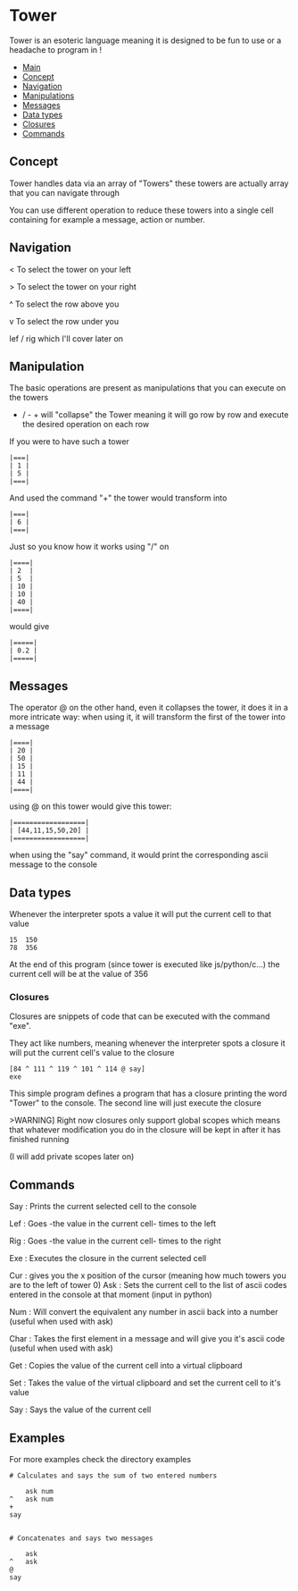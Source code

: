 # Tower

Tower is an esoteric language meaning it is designed to be fun to use or a headache to program in !

- [Main](#tower)
- [Concept](#concept)
- [Navigation](#navigation)
- [Manipulations](#manipulation)
- [Messages](#messages)
- [Data types](#data-types)
- [Closures](#closures)
- [Commands](#commands)

## Concept

Tower handles data via an array of "Towers" these towers are actually array that you can navigate through

You can use different operation to reduce these towers into a single cell containing for example a message, action or number.

## Navigation

< To select the tower on your left 

\> To select the tower on your right

^ To select the row above you 

v To select the row under you

lef / rig which I'll cover later on

## Manipulation

The basic operations are present as manipulations that you can execute on the towers

* / - + will "collapse" the Tower meaning it will go row by row and execute the desired operation on each row

If you were to have such a tower 

    |===|
    | 1 |
    | 5 |
    |===|

And used the command "+" the tower would transform into 

    |===|
    | 6 |
    |===|

Just so you know how it works using "/" on 

    |====|
    | 2  |
    | 5  |
    | 10 |
    | 10 |
    | 40 |
    |====|

would give 

    |=====|
    | 0.2 |
    |=====|

## Messages

The operator @ on the other hand, even it collapses the tower, it does it in a more intricate way: when using it, it will transform the first of the tower into a message

    |====|
    | 20 |
    | 50 |
    | 15 |
    | 11 |
    | 44 |
    |====|

using @ on this tower would give this tower:

    |==================|
    | [44,11,15,50,20] |
    |==================|
when using the "say" command, it would print the corresponding ascii message to the console

## Data types

Whenever the interpreter spots a value it will put the current cell to that value

    15  150
    78  356

At the end of this program (since tower is executed like js/python/c...) the current cell will be at the value of 356

### Closures

Closures are snippets of code that can be executed with the command "exe".

They act like numbers, meaning whenever the interpreter spots a closure it will put the current cell's value to the closure

    [84 ^ 111 ^ 119 ^ 101 ^ 114 @ say] 
    exe

This simple program defines a program that has a closure printing the word "Tower" to the console. The second line will just execute the closure

\>WARNING] Right now closures only support global scopes which means that whatever modification you do in the closure will be kept in after it has finished running

(I will add private scopes later on)

## Commands

Say : Prints the current selected cell to the console

Lef : Goes -the value in the current cell- times to the left

Rig : Goes -the value in the current cell- times to the right

Exe : Executes the closure in the current selected cell

Cur : gives you the x position of the cursor (meaning how much towers you are to the left of tower 0)
Ask : Sets the current cell to the list of ascii codes entered in the console at that moment (input in python)

Num : Will convert the equivalent any number in ascii back into a number (useful when used with ask)

Char : Takes the first element in a message and will give you it's ascii code (useful when used with ask)

Get : Copies the value of the current cell into a virtual clipboard

Set : Takes the value of the virtual clipboard and set the current cell to it's value

Say : Says the value of the current cell

## Examples

For more examples check the directory examples

    # Calculates and says the sum of two entered numbers

        ask num
    ^   ask num
    +
    say


    # Concatenates and says two messages

        ask
    ^   ask
    @
    say




